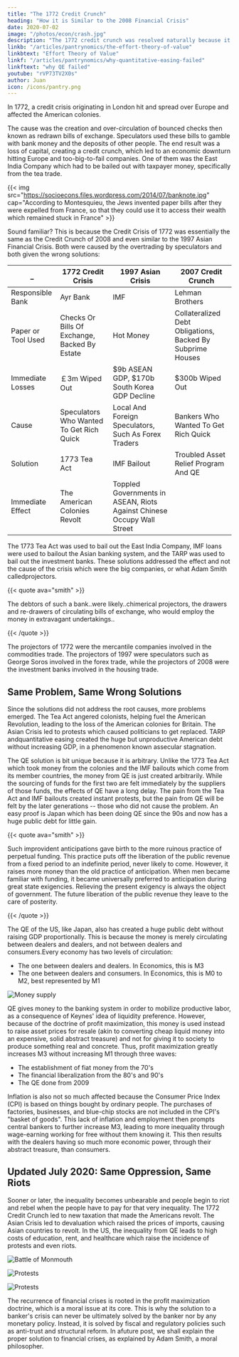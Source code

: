 ```yaml
---
title: "The 1772 Credit Crunch"
heading: "How it is Similar to the 2008 Financial Crisis"
date: 2020-07-02
image: "/photos/econ/crash.jpg"
description: "The 1772 credit crunch was resolved naturally because it did not have profit maximization "
linkb: "/articles/pantrynomics/the-effort-theory-of-value"
linkbtext: "Effort Theory of Value"
linkf: "/articles/pantrynomics/why-quantitative-easing-failed"
linkftext: "why QE failed"
youtube: "rVP73TV2X0s"
author: Juan
icon: /icons/pantry.png
---
```



In 1772, a credit crisis originating in London hit and spread over Europe and affected the American colonies.

The cause was the creation and over-circulation of bounced checks then known as redrawn bills of exchange. Speculators used these bills to gamble with bank money and the deposits of other people. The end result was a loss of capital, creating a credit crunch, which led to an economic downturn hitting Europe and too-big-to-fail companies. One of them was the East India Company which had to be bailed out with taxpayer money, specifically from the tea trade.


{{< img src="https://socioecons.files.wordpress.com/2014/07/banknote.jpg" cap="According to Montesquieu, the Jews invented paper bills after they were expelled from France, so that they could use it to access their wealth which remained stuck in France" >}}


Sound familiar? This is because the Credit Crisis of 1772 was essentially the same as the Credit Crunch of 2008 and even similar to the 1997 Asian Financial Crisis. Both were caused by the overtrading by speculators and both given the wrong solutions:

_ | 1772 Credit Crisis | 1997 Asian Crisis | 2007 Credit Crunch
--- | --- | --- | ---
Responsible Bank | Ayr Bank | IMF | Lehman Brothers
Paper or Tool Used | Checks Or Bills Of Exchange, Backed By Estate | Hot Money | Collateralized Debt Obligations, Backed By Subprime Houses
Immediate Losses | ￡3m Wiped Out | $9b ASEAN GDP, $170b South Korea GDP Decline | $300b Wiped Out 
Cause | Speculators Who Wanted To Get Rich Quick | Local And Foreign Speculators, Such As Forex Traders | Bankers Who Wanted To Get Rich Quick
Solution | 1773 Tea Act | IMF Bailout | Troubled Asset Relief Program And QE
Immediate Effect | The American Colonies Revolt | Toppled Governments in ASEAN, Riots Against Chinese Occupy Wall Street



The 1773 Tea Act was used to bail out the East India Company, IMF loans were used to bailout the Asian banking system, and the TARP was used to bail out the investment banks. These solutions addressed the effect and not the cause of the crisis which were the big companies, or what Adam Smith calledprojectors.

{{< quote ava="smith" >}}
<p>The debtors of such a bank..were likely..chimerical projectors, the drawers and re-drawers of circulating bills of exchange, who would employ the money in extravagant undertakings..</p>
{{< /quote >}}

The projectors of 1772 were the mercantile companies involved in the commodities trade. The projectors of 1997 were speculators such as George Soros involved in the forex trade, while the projectors of 2008 were the investment banks involved in the housing trade.


## Same Problem, Same Wrong Solutions

Since the solutions did not address the root causes, more problems emerged. The Tea Act angered colonists, helping fuel the American Revolution, leading to the loss of the American colonies for Britain. The Asian Crisis led to protests which caused politicians to get replaced. TARP andquantitative easing  created the huge but unproductive American debt without increasing GDP, in a phenomenon known assecular stagnation.

The QE solution is bit unique because it is arbitrary. Unlike the 1773 Tea Act which took money from the colonies and the IMF bailouts which come from its member countries, the money from QE is just created arbitrarily. While the sourcing of funds for the first two are felt immediately by the suppliers of those funds, the effects of QE have a long delay. The pain from the Tea Act and IMF bailouts created instant protests, but the pain from QE will be felt by the later generations -- those who did not cause the problem. An easy proof is Japan which has been doing QE since the 90s and now has a huge public debt for little gain.


{{< quote ava="smith" >}}
<p>Such improvident anticipations gave birth to the more ruinous practice of perpetual funding. This practice puts off the liberation of the public revenue from a fixed period to an indefinite period, never likely to come. However, it raises more money than the old practice of anticipation. When men became familiar with funding, it became universally preferred to anticipation during great state exigencies. Relieving the present exigency is always the object of government. The future liberation of the public revenue they leave to the care of posterity.</p>
{{< /quote >}}


The QE of the US, like Japan, also has created a huge public debt without raising GDP proportionally. This is because the money is merely circulating between dealers and dealers, and not between dealers and consumers.Every economy has two levels of circulation:

- The one between dealers and dealers. In Economics, this is M3
- The one between dealers and consumers. In Economics, this is M0 to M2, best represented by M1

![Money supply](https://sorasystem.sirv.com/graphics/m1m3djia.jpg)

QE gives money to the banking system in order to mobilize productive labor, as a consequence of Keynes' idea of liquidity preference. However, because of the doctrine of profit maximization, this money is used instead to raise asset prices for resale (akin to converting cheap liquid money into an expensive, solid abstract treasure) and not for giving it to society to produce something real and concrete. Thus, profit maximization greatly increases M3 without increasing M1 through three waves:

- The establishment of fiat money from the 70's
- The financial liberalization from the 80's and 90's
- The QE done from 2009

Inflation is also not so much affected because the Consumer Price Index (CPI) is based on things bought by ordinary people. The purchases of factories, businesses, and blue-chip stocks are not included in the CPI's "basket of goods". This lack of inflation and employment then prompts central bankers to further increase M3, leading to more inequality through wage-earning working for free without them knowing it. This then results with the dealers having so much more economic power, through their abstract treasure, than consumers.


## Updated July 2020: Same Oppression, Same Riots

Sooner or later, the inequality becomes unbearable and people begin to riot and rebel when the people have to pay for that very inequality. The 1772 Credit Crunch led to new taxation that made the Americans revolt. The Asian Crisis led to devaluation which raised the prices of imports, causing Asian countries to revolt. In the US, the inequality from QE leads to high costs of education, rent, and healthcare which raise the incidence of protests and even riots.

![Battle of Monmouth](https://upload.wikimedia.org/wikipedia/commons/9/9f/BattleofMonmouth.jpg)

![Protests](/photos/social/protests.jpg)

![Protests](https://upload.wikimedia.org/wikipedia/commons/thumb/a/a8/20200529-_DSC8322_%2849950975626%29.jpg/1024px-20200529-_DSC8322_%2849950975626%29.jpg)


The recurrence of financial crises is rooted in the profit maximization doctrine, which is a moral issue at its core. This is why the solution to a banker's crisis can never be ultimately solved by the banker nor by any monetary policy. Instead, it is solved by fiscal and regulatory policies such as anti-trust and structural reform. In afuture post, we shall explain the proper solution to financial crises, as explained by Adam Smith, a moral philosopher.
